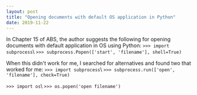 ```yaml
---
layout: post
title: "Opening documents with default OS application in Python"
date: 2019-11-22
---
```


In Chapter 15 of ABS, the author suggests the following for opening documents with default application in OS using Python:
`>>> import subprocess`\\
`>>> subprocess.Popen(['start', 'filename'], shell=True)`

When this didn't work for me, I searched for alternatives and found two that worked for me: 
`>>> import subprocess`\\
`>>> subprocess.run(['open', 'filename'], check=True)`

`>>> import os`\\
`>>> os.popen('open filename')`
